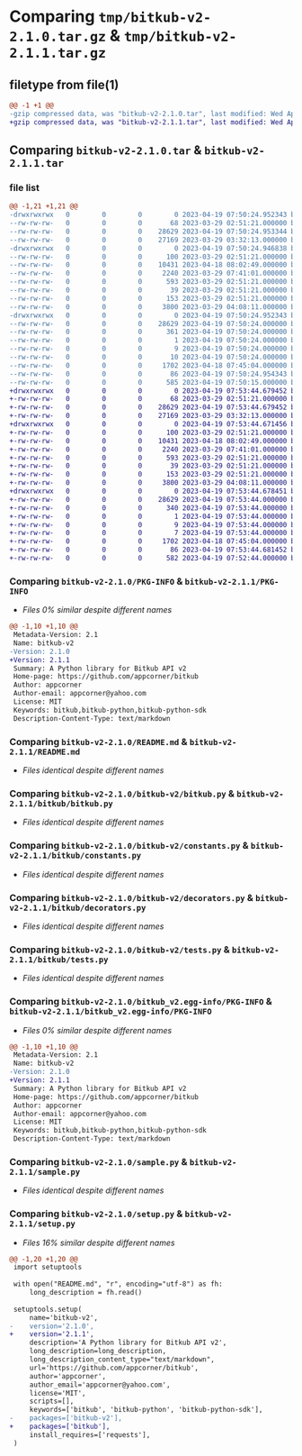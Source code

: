 # Comparing `tmp/bitkub-v2-2.1.0.tar.gz` & `tmp/bitkub-v2-2.1.1.tar.gz`

## filetype from file(1)

```diff
@@ -1 +1 @@
-gzip compressed data, was "bitkub-v2-2.1.0.tar", last modified: Wed Apr 19 07:50:24 2023, max compression
+gzip compressed data, was "bitkub-v2-2.1.1.tar", last modified: Wed Apr 19 07:53:44 2023, max compression
```

## Comparing `bitkub-v2-2.1.0.tar` & `bitkub-v2-2.1.1.tar`

### file list

```diff
@@ -1,21 +1,21 @@
-drwxrwxrwx   0        0        0        0 2023-04-19 07:50:24.952343 bitkub-v2-2.1.0/
--rw-rw-rw-   0        0        0       68 2023-03-29 02:51:21.000000 bitkub-v2-2.1.0/.gitignore
--rw-rw-rw-   0        0        0    28629 2023-04-19 07:50:24.953344 bitkub-v2-2.1.0/PKG-INFO
--rw-rw-rw-   0        0        0    27169 2023-03-29 03:32:13.000000 bitkub-v2-2.1.0/README.md
-drwxrwxrwx   0        0        0        0 2023-04-19 07:50:24.946838 bitkub-v2-2.1.0/bitkub-v2/
--rw-rw-rw-   0        0        0      100 2023-03-29 02:51:21.000000 bitkub-v2-2.1.0/bitkub-v2/__init__.py
--rw-rw-rw-   0        0        0    10431 2023-04-18 08:02:49.000000 bitkub-v2-2.1.0/bitkub-v2/bitkub.py
--rw-rw-rw-   0        0        0     2240 2023-03-29 07:41:01.000000 bitkub-v2-2.1.0/bitkub-v2/constants.py
--rw-rw-rw-   0        0        0      593 2023-03-29 02:51:21.000000 bitkub-v2-2.1.0/bitkub-v2/decorators.py
--rw-rw-rw-   0        0        0       39 2023-03-29 02:51:21.000000 bitkub-v2-2.1.0/bitkub-v2/error.py
--rw-rw-rw-   0        0        0      153 2023-03-29 02:51:21.000000 bitkub-v2-2.1.0/bitkub-v2/request.py
--rw-rw-rw-   0        0        0     3800 2023-03-29 04:08:11.000000 bitkub-v2-2.1.0/bitkub-v2/tests.py
-drwxrwxrwx   0        0        0        0 2023-04-19 07:50:24.952343 bitkub-v2-2.1.0/bitkub_v2.egg-info/
--rw-rw-rw-   0        0        0    28629 2023-04-19 07:50:24.000000 bitkub-v2-2.1.0/bitkub_v2.egg-info/PKG-INFO
--rw-rw-rw-   0        0        0      361 2023-04-19 07:50:24.000000 bitkub-v2-2.1.0/bitkub_v2.egg-info/SOURCES.txt
--rw-rw-rw-   0        0        0        1 2023-04-19 07:50:24.000000 bitkub-v2-2.1.0/bitkub_v2.egg-info/dependency_links.txt
--rw-rw-rw-   0        0        0        9 2023-04-19 07:50:24.000000 bitkub-v2-2.1.0/bitkub_v2.egg-info/requires.txt
--rw-rw-rw-   0        0        0       10 2023-04-19 07:50:24.000000 bitkub-v2-2.1.0/bitkub_v2.egg-info/top_level.txt
--rw-rw-rw-   0        0        0     1702 2023-04-18 07:45:04.000000 bitkub-v2-2.1.0/sample.py
--rw-rw-rw-   0        0        0       86 2023-04-19 07:50:24.954343 bitkub-v2-2.1.0/setup.cfg
--rw-rw-rw-   0        0        0      585 2023-04-19 07:50:15.000000 bitkub-v2-2.1.0/setup.py
+drwxrwxrwx   0        0        0        0 2023-04-19 07:53:44.679452 bitkub-v2-2.1.1/
+-rw-rw-rw-   0        0        0       68 2023-03-29 02:51:21.000000 bitkub-v2-2.1.1/.gitignore
+-rw-rw-rw-   0        0        0    28629 2023-04-19 07:53:44.679452 bitkub-v2-2.1.1/PKG-INFO
+-rw-rw-rw-   0        0        0    27169 2023-03-29 03:32:13.000000 bitkub-v2-2.1.1/README.md
+drwxrwxrwx   0        0        0        0 2023-04-19 07:53:44.671456 bitkub-v2-2.1.1/bitkub/
+-rw-rw-rw-   0        0        0      100 2023-03-29 02:51:21.000000 bitkub-v2-2.1.1/bitkub/__init__.py
+-rw-rw-rw-   0        0        0    10431 2023-04-18 08:02:49.000000 bitkub-v2-2.1.1/bitkub/bitkub.py
+-rw-rw-rw-   0        0        0     2240 2023-03-29 07:41:01.000000 bitkub-v2-2.1.1/bitkub/constants.py
+-rw-rw-rw-   0        0        0      593 2023-03-29 02:51:21.000000 bitkub-v2-2.1.1/bitkub/decorators.py
+-rw-rw-rw-   0        0        0       39 2023-03-29 02:51:21.000000 bitkub-v2-2.1.1/bitkub/error.py
+-rw-rw-rw-   0        0        0      153 2023-03-29 02:51:21.000000 bitkub-v2-2.1.1/bitkub/request.py
+-rw-rw-rw-   0        0        0     3800 2023-03-29 04:08:11.000000 bitkub-v2-2.1.1/bitkub/tests.py
+drwxrwxrwx   0        0        0        0 2023-04-19 07:53:44.678451 bitkub-v2-2.1.1/bitkub_v2.egg-info/
+-rw-rw-rw-   0        0        0    28629 2023-04-19 07:53:44.000000 bitkub-v2-2.1.1/bitkub_v2.egg-info/PKG-INFO
+-rw-rw-rw-   0        0        0      340 2023-04-19 07:53:44.000000 bitkub-v2-2.1.1/bitkub_v2.egg-info/SOURCES.txt
+-rw-rw-rw-   0        0        0        1 2023-04-19 07:53:44.000000 bitkub-v2-2.1.1/bitkub_v2.egg-info/dependency_links.txt
+-rw-rw-rw-   0        0        0        9 2023-04-19 07:53:44.000000 bitkub-v2-2.1.1/bitkub_v2.egg-info/requires.txt
+-rw-rw-rw-   0        0        0        7 2023-04-19 07:53:44.000000 bitkub-v2-2.1.1/bitkub_v2.egg-info/top_level.txt
+-rw-rw-rw-   0        0        0     1702 2023-04-18 07:45:04.000000 bitkub-v2-2.1.1/sample.py
+-rw-rw-rw-   0        0        0       86 2023-04-19 07:53:44.681452 bitkub-v2-2.1.1/setup.cfg
+-rw-rw-rw-   0        0        0      582 2023-04-19 07:52:44.000000 bitkub-v2-2.1.1/setup.py
```

### Comparing `bitkub-v2-2.1.0/PKG-INFO` & `bitkub-v2-2.1.1/PKG-INFO`

 * *Files 0% similar despite different names*

```diff
@@ -1,10 +1,10 @@
 Metadata-Version: 2.1
 Name: bitkub-v2
-Version: 2.1.0
+Version: 2.1.1
 Summary: A Python library for Bitkub API v2
 Home-page: https://github.com/appcorner/bitkub
 Author: appcorner
 Author-email: appcorner@yahoo.com
 License: MIT
 Keywords: bitkub,bitkub-python,bitkub-python-sdk
 Description-Content-Type: text/markdown
```

### Comparing `bitkub-v2-2.1.0/README.md` & `bitkub-v2-2.1.1/README.md`

 * *Files identical despite different names*

### Comparing `bitkub-v2-2.1.0/bitkub-v2/bitkub.py` & `bitkub-v2-2.1.1/bitkub/bitkub.py`

 * *Files identical despite different names*

### Comparing `bitkub-v2-2.1.0/bitkub-v2/constants.py` & `bitkub-v2-2.1.1/bitkub/constants.py`

 * *Files identical despite different names*

### Comparing `bitkub-v2-2.1.0/bitkub-v2/decorators.py` & `bitkub-v2-2.1.1/bitkub/decorators.py`

 * *Files identical despite different names*

### Comparing `bitkub-v2-2.1.0/bitkub-v2/tests.py` & `bitkub-v2-2.1.1/bitkub/tests.py`

 * *Files identical despite different names*

### Comparing `bitkub-v2-2.1.0/bitkub_v2.egg-info/PKG-INFO` & `bitkub-v2-2.1.1/bitkub_v2.egg-info/PKG-INFO`

 * *Files 0% similar despite different names*

```diff
@@ -1,10 +1,10 @@
 Metadata-Version: 2.1
 Name: bitkub-v2
-Version: 2.1.0
+Version: 2.1.1
 Summary: A Python library for Bitkub API v2
 Home-page: https://github.com/appcorner/bitkub
 Author: appcorner
 Author-email: appcorner@yahoo.com
 License: MIT
 Keywords: bitkub,bitkub-python,bitkub-python-sdk
 Description-Content-Type: text/markdown
```

### Comparing `bitkub-v2-2.1.0/sample.py` & `bitkub-v2-2.1.1/sample.py`

 * *Files identical despite different names*

### Comparing `bitkub-v2-2.1.0/setup.py` & `bitkub-v2-2.1.1/setup.py`

 * *Files 16% similar despite different names*

```diff
@@ -1,20 +1,20 @@
 import setuptools
 
 with open("README.md", "r", encoding="utf-8") as fh:
     long_description = fh.read()
 
 setuptools.setup(
     name='bitkub-v2',
-    version='2.1.0',
+    version='2.1.1',
     description='A Python library for Bitkub API v2',
     long_description=long_description,
     long_description_content_type="text/markdown",
     url='https://github.com/appcorner/bitkub',
     author='appcorner',
     author_email='appcorner@yahoo.com',
     license='MIT',
     scripts=[],
     keywords=['bitkub', 'bitkub-python', 'bitkub-python-sdk'],
-    packages=['bitkub-v2'],
+    packages=['bitkub'],
     install_requires=['requests'],
 )
```

